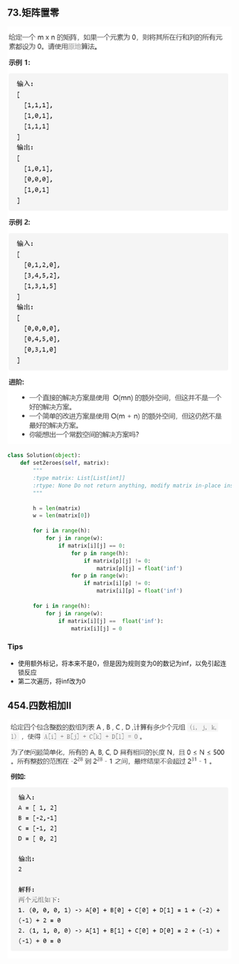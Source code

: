 ## 73.矩阵置零

![73.矩阵置零](.\images\73.PNG)

```python
class Solution(object):
    def setZeroes(self, matrix):
        """
        :type matrix: List[List[int]]
        :rtype: None Do not return anything, modify matrix in-place instead.
        """

        h = len(matrix)
        w = len(matrix[0])

        for i in range(h):
            for j in range(w):
                if matrix[i][j] == 0:
                    for p in range(h):
                        if matrix[p][j] != 0:
                            matrix[p][j] = float('inf')
                    for p in range(w):
                        if matrix[i][p] != 0:
                            matrix[i][p] = float('inf')
                
        for i in range(h):
            for j in range(w):
                if matrix[i][j] ==  float('inf'):
                    matrix[i][j] = 0
```

### Tips

* 使用额外标记，将本来不是0，但是因为规则变为0的数记为inf，以免引起连锁反应
* 第二次遍历，将inf改为0



## 454.四数相加II

![454.四数相加II](.\images\454.PNG)

